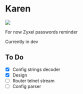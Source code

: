 # Karen
![](https://www.codefactor.io/repository/github/inzame/karen/badge)

For now Zyxel passwords reminder

Currently in dev

## To Do
- [x] Config strings decoder
- [x] Design
- [ ] Router telnet stream
- [ ] Config parser 
